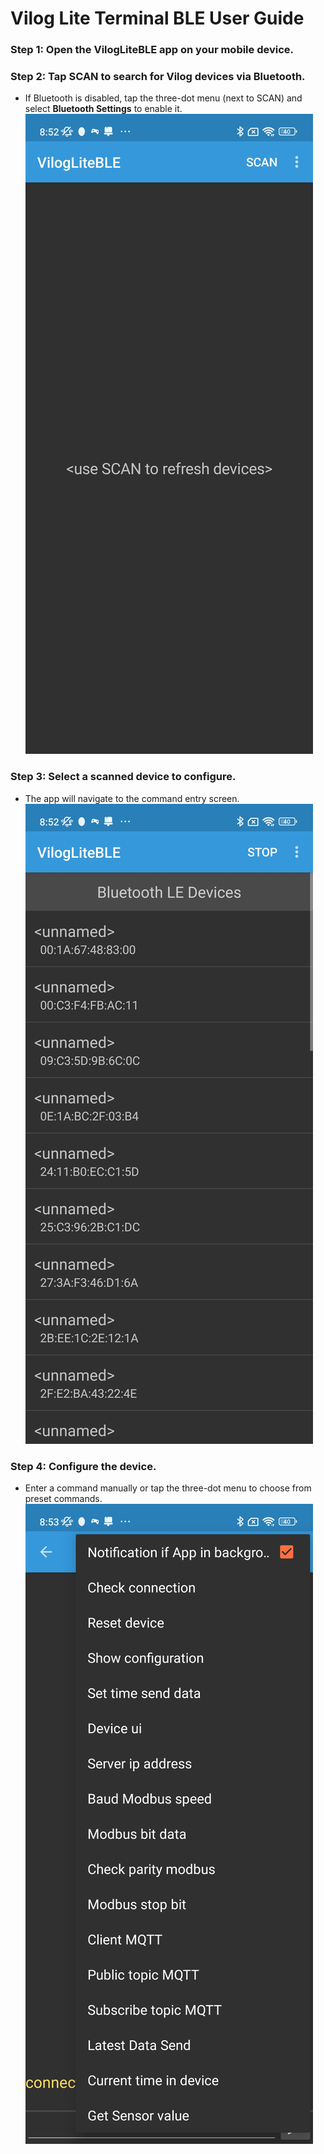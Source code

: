 # Vilog Lite Terminal BLE User Guide

### Step 1: Open the VilogLiteBLE app on your mobile device.

### Step 2: Tap **SCAN** to search for Vilog devices via Bluetooth.

- If Bluetooth is disabled, tap the three-dot menu (next to SCAN) and select **Bluetooth Settings** to enable it.  
  ![alt text](1740534903199.jpg)

### Step 3: Select a scanned device to configure.

- The app will navigate to the command entry screen.  
  ![alt text](1740534903195.jpg)

### Step 4: Configure the device.

- Enter a command manually or tap the three-dot menu to choose from preset commands.  
  ![alt text](1740534903191.jpg)
